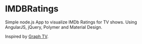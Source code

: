 # IMDBRatings

Simple node.js App to visualize IMDb Ratings for TV shows. Using AngularJS, jQuery, Polymer and Material Design.

Inspired by [Graph TV](http://graphtv.kevinformatics.com/).
